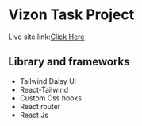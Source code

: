 # Vizon Task Project

Live site link:[Click Here]()

## Library and frameworks

- Tailwind Daisy Ui
- React-Tailwind
- Custom Css hooks
- React router
- React Js
